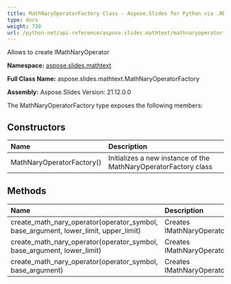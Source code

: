 ```yaml
---
title: MathNaryOperatorFactory Class - Aspose.Slides for Python via .NET - API Reference
type: docs
weight: 730
url: /python-net/api-reference/aspose.slides.mathtext/mathnaryoperatorfactory/
---
```


Allows to create IMathNaryOperator

**Namespace:** [aspose.slides.mathtext](/python-net/api-reference/aspose.slides.mathtext/)

**Full Class Name:** aspose.slides.mathtext.MathNaryOperatorFactory

**Assembly:**  Aspose.Slides Version: 21.12.0.0

The MathNaryOperatorFactory type exposes the following members:
## **Constructors**
|**Name**|**Description**|
| :- | :- |
|MathNaryOperatorFactory()|Initializes a new instance of the MathNaryOperatorFactory class|
## **Methods**
|**Name**|**Description**|
| :- | :- |
|create_math_nary_operator(operator_symbol, base_argument, lower_limit, upper_limit)|Creates IMathNaryOperator|
|create_math_nary_operator(operator_symbol, base_argument, lower_limit)|Creates IMathNaryOperator|
|create_math_nary_operator(operator_symbol, base_argument)|Creates IMathNaryOperator|
